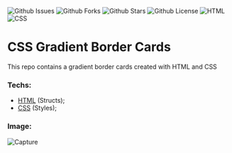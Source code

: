 ![Github Issues](https://img.shields.io/github/issues/programador404/CSS-GradientBorderCards)
![Github Forks](https://img.shields.io/github/forks/programador404/CSS-GradientBorderCards)
![Github Stars](https://img.shields.io/github/stars/programador404/CSS-GradientBorderCards)
![Github License](https://img.shields.io/github/license/programador404/CSS-GradientBorderCards)
![HTML](https://img.shields.io/badge/HTML-components-orange)
![CSS](https://img.shields.io/badge/CSS-styles-yellow)

# CSS Gradient Border Cards
This repo contains a gradient border cards created with HTML and CSS

### Techs:
- [HTML](https://developer.mozilla.org/pt-BR/docs/Web/HTML) (Structs); 
- [CSS](https://developer.mozilla.org/pt-BR/docs/Web/CSS) (Styles);

### Image:
![Capture](https://user-images.githubusercontent.com/48457700/117092654-43f60280-ad35-11eb-9639-dc0deebf530d.PNG)
